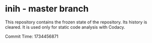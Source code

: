 # inih - master branch

This repository contains the frozen state of the repository.
Its history is cleared. It is used only for static code
analysis with Codacy.

Commit Time: 1734456871